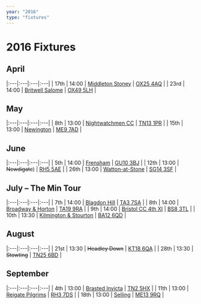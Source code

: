 ```yaml
---
year: "2016"
type: "fixtures"
---
```


# 2016 Fixtures

## April

|:---|:---|:---|:---|
| 17th | 14:00 | [Middleton Stoney](/2016/2016-middleton-stoney) | [OX25 4AQ](https//goo.gl/maps/2oHFhgW7cVt) |
| 23rd | 14:00 | [Britwell Salome](/2016/2016-britwell-salome) | [OX49 5LH](https://www.google.co.uk/maps/@51.6319621,-1.0333799,18z) |

## May

|:---|:---|:---|:---|
| 8th | 13:00 | [Nightwatchmen CC](/2016/2016-nightwatchmen) | [TN13 1PR](https://goo.gl/maps/JefoWDSusHs) |
| 15th | 13:00 | [Newington](/2016/2016-newington) | [ME9 7AD](https://goo.gl/maps/t473ZxQqr142) |

## June

|:---|:---|:---|:---|
| 5th | 14:00 | [Frensham](/2016/2016-frensham) | [GU10 3BJ](https//goo.gl/maps/xBUZvPU1vnK2) |
| 12th | 13:00 | <del>Newdigate</del>) | [RH5 5AE](http://goo.gl/maps/2RKzj) |
| 26th | 13:00 | [Watton-at-Stone](/2016/2016-watton-at-stone) | [SG14 3SF](https://goo.gl/maps/2oHFhgW7cVt) |

## July – The Min Tour

|:---|:---|:---|:---|
| 7th | 14:00 | [Blagdon Hill](/2016/2016-blagdon-hill) | [TA3 7SA](https//goo.gl/maps/H6iLZLNcja12) |
| 8th | 14:00 | [Broadway & Horton](/2016/2016-broadway-and-horton) | [TA19 9RA](https//goo.gl/maps/hVamJL8if6v) |
| 9th | 14:00 | [Bristol CC 4th XI](/2016/2016-bristol) | [BS8 3TL](http://tinyurl.com/q9t3bma) |
| 10th | 13:30 | [Kilmington & Stourton](/2016/2016-kilmington-and-stourton) | [BA12 6QD](https://goo.gl/maps/6q53XChZh9A2) |


## August

|:---|:---|:---|:---|
| 21st | 13:30 | <del>Headley Down</del> | [KT18 6QA](https://goo.gl/maps/pn4ojVfCN722) |
| 28th | 13:30 | <del>Stowting</del> | [TN25 6BD](https//goo.gl/maps/5KNmaMe6Wb422) |


## September

|:---|:---|:---|:---|
| 4th | 13:00 | [Brasted Invicta](/2016/2016-brasted-invicta) | [TN2 5HX](https://goo.gl/maps/wC8nxBrVNym) |
| 11th | 13:00 | [Reigate Pilgrims](/2016/2016-reigate-pilgrims) | [RH3 7DS](https//goo.gl/maps/APtKSjuaQ5v) |
| 18th | 13:00 | [Selling](/2016/2016-selling) | [ME13 9RQ](https//goo.gl/maps/QeLhjBkEbJr) |